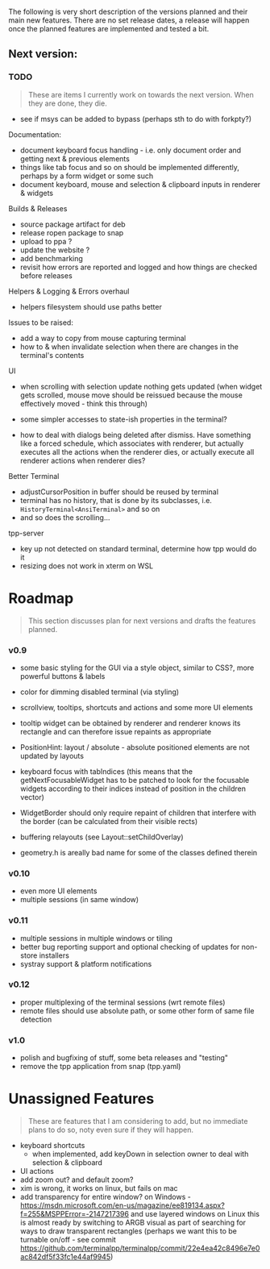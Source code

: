 ﻿The following is very short description of the versions planned and their main new features. There are no set release dates, a release will happen once the planned features are implemented and tested a bit.

## Next version:

### TODO

> These are items I currently work on towards the next version. When they are done, they die.  

- see if msys can be added to bypass (perhaps sth to do with forkpty?)

Documentation:

- document keyboard focus handling - i.e. only document order and getting next & previous elements
- things like tab focus and so on should be implemented differently, perhaps by a form widget or some such
- document keyboard, mouse and selection & clipboard inputs in renderer & widgets

Builds & Releases

- source package artifact for deb
- release ropen package to snap 
- upload to ppa ? 
- update the website ? 
- add benchmarking
- revisit how errors are reported and logged and how things are checked before releases

Helpers & Logging & Errors overhaul

- helpers filesystem should use paths better

Issues to be raised:

- add a way to copy from mouse capturing terminal
- how to & when invalidate selection when there are changes in the terminal's contents

UI 

- when scrolling with selection update nothing gets updated (when widget gets scrolled, mouse move should be reissued because the mouse effectively moved - think this through)

- some simpler accesses to state-ish properties in the terminal? 

- how to deal with dialogs being deleted after dismiss. Have something like a forced schedule, which associates with renderer, but actually executes all the actions when the renderer dies, or actually execute all renderer actions when renderer dies? 

Better Terminal 

- adjustCursorPosition in buffer should be reused by terminal
- terminal has no history, that is done by its subclasses, i.e. `HistoryTerminal<AnsiTerminal>` and so on
- and so does the scrolling...

tpp-server

- key up not detected on standard terminal, determine how tpp would do it
- resizing does not work in xterm on WSL

# Roadmap

> This section discusses plan for next versions and drafts the features planned. 

### v0.9

- some basic styling for the GUI via a style object, similar to CSS?, more powerful buttons & labels
- color for dimming disabled terminal (via styling)
- scrollview, tooltips, shortcuts and actions and some more UI elements
- tooltip widget can be obtained by renderer and renderer knows its rectangle and can therefore issue repaints as appropriate
- PositionHint: layout / absolute - absolute positioned elements are not updated by layouts
- keyboard focus with tabIndices (this means that the getNextFocusableWidget has to be patched to look for the focusable widgets according to their indices instead of position in the children vector)

- WidgetBorder should only require repaint of children that interfere with the border (can be calculated from their visible rects)
- buffering relayouts (see Layout::setChildOverlay)

- geometry.h is areally bad name for some of the classes defined therein


### v0.10

- even more UI elements
- multiple sessions (in same window)

### v0.11

- multiple sessions in multiple windows or tiling
- better bug reporting support and optional checking of updates for non-store installers
- systray support & platform notifications

### v0.12

- proper multiplexing of the terminal sessions (wrt remote files)
- remote files should use absolute path, or some other form of same file detection

### v1.0

- polish and bugfixing of stuff, some beta releases and "testing"
- remove the tpp application from snap (tpp.yaml)

# Unassigned Features

> These are features that I am considering to add, but no immediate plans to do so, noty even sure if they will happen.  

- keyboard shortcuts
  - when implemented, add keyDown in selection owner to deal with selection & clipboard
- UI actions
- add zoom out? and default zoom? 
- xim is wrong, it works on linux, but fails on mac
- add transparency for entire window? on Windows - https://msdn.microsoft.com/en-us/magazine/ee819134.aspx?f=255&MSPPError=-2147217396 and use layered windows
  on Linux this is almost ready by switching to ARGB visual as part of searching for ways to draw transparent rectangles (perhaps we want this to be turnable on/off - see commit https://github.com/terminalpp/terminalpp/commit/22e4ea42c8496e7e0ac842df5f33fc1e44af9945)





